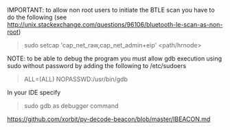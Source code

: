 
IMPORTANT: to allow non root users to initiate the BTLE scan
you have to do the following
(see http://unix.stackexchange.com/questions/96106/bluetooth-le-scan-as-non-root)

> sudo setcap 'cap_net_raw,cap_net_admin+eip' <path/hrnode>

NOTE: to be able to debug the program you must allow gdb
execution using sudo without password by adding the following
to /etc/sudoers
> <youruser>  ALL=(ALL) NOPASSWD:/usr/bin/gdb

In your IDE specify
> sudo gdb
as debugger command


https://github.com/xorbit/py-decode-beacon/blob/master/IBEACON.md
